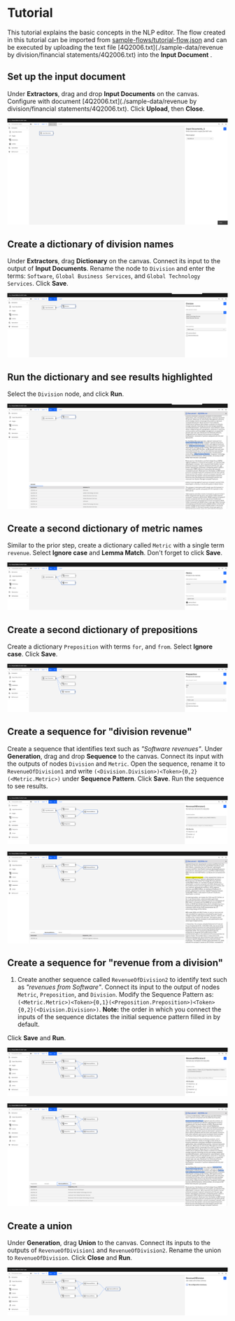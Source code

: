 <!--

Copyright 2022 Elyra Authors

Licensed under the Apache License, Version 2.0 (the "License");
you may not use this file except in compliance with the License.
You may obtain a copy of the License at

http://www.apache.org/licenses/LICENSE-2.0

Unless required by applicable law or agreed to in writing, software
distributed under the License is distributed on an "AS IS" BASIS,
WITHOUT WARRANTIES OR CONDITIONS OF ANY KIND, either express or implied.
See the License for the specific language governing permissions and
limitations under the License.
-->
# Tutorial

This tutorial explains the basic concepts in the NLP editor.
The flow created in this tutorial can be imported from [sample-flows/tutorial-flow.json](./sample-flows/tutorial-flow.json) 
and can be executed by uploading the text file [4Q2006.txt](./sample-data/revenue by division/financial statements/4Q2006.txt) into the **Input Document** .

## Set up the input document

Under **Extractors**, drag and drop **Input Documents** on the canvas. Configure with document [4Q2006.txt](./sample-data/revenue by division/financial statements/4Q2006.txt). Click **Upload**, then **Close**.

![img.png](images/tutorial_input.png)

## Create a dictionary of division names 

Under **Extractors**, drag **Dictionary** on the canvas. Connect its input to the output of **Input Documents**. 
Rename the node to `Division` and enter the terms: `Software`, `Global Business Services`, and `Global Technology Services`. Click **Save**.

![img.png](images/tutorial_division.png)

## Run the dictionary and see results highlighted

Select the `Division` node, and click **Run**. 

![img.png](images/tutorial_division_run.png)

## Create a second dictionary of metric names

Similar to the prior step, create a dictionary called `Metric` with a single term `revenue`. Select **Ignore case** and **Lemma Match**. Don't forget to click **Save**.

![img_1.png](images/tutorial_metric.png)

## Create a second dictionary of prepositions

Create a dictionary `Preposition` with terms `for`, and `from`. Select **Ignore case**. Click **Save**.

![img_1.png](images/tutorial_preposition.png)

## Create a sequence for "division revenue"

Create a sequence that identifies text such as _"Software revenues"_. Under **Generation**, drag and drop **Sequence** to the canvas. Connect its input with the outputs of nodes `Division` and `Metric`. 
Open the sequence, rename it to `RevenueOfDivision1` and write `(<Division.Division>)<Token>{0,2}(<Metric.Metric>)` under **Sequence Pattern**. Click **Save**. Run the sequence to see results.

![img.png](images/tutorial_revofdiv1.png)

![img.png](images/tutorial_revofdiv1_run.png)

## Create a sequence for "revenue from a division"

1. Create another sequence called `RevenueOfDivision2` to identify text such as _"revenues from Software"_. Connect its input to the output of nodes `Metric`, `Preposition`, and `Division`. Modify the Sequence Pattern as: `(<Metric.Metric>)<Token>{0,1}(<Preposition.Preposition>)<Token>{0,2}(<Division.Division>)`. 
**Note:** the order in which you connect the inputs of the sequence dictates the initial sequence pattern filled in by default. 

Click **Save** and **Run**.

![img.png](images/tutorial_revofdiv2.png)

![img.png](images/tutorial_revofdiv2_run.png)

## Create a union

Under **Generation**, drag **Union** to the canvas. Connect its inputs to the outputs of `RevenueOfDivision1` and `RevenueOfDivision2`. Rename the union to `RevenueOfDivision`. Click **Close** and **Run**.

![img.png](images/tutorial_revofdiv.png)









